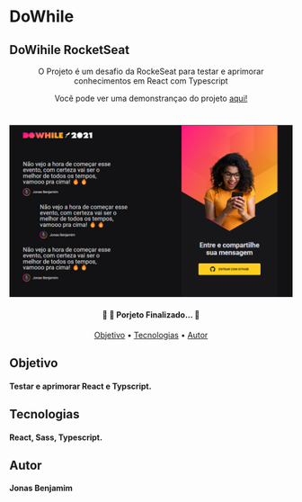 # DoWhile

## DoWihile RocketSeat
<p align="center">O Projeto é um desafio da RockeSeat para testar e aprimorar conhecimentos em React com Typescript</p>

<p align="center"> Você pode ver uma demonstrançao do projeto <a href="https://whiledo.netlify.app/"> aqui! <a/>
	
# 
	
<img alt="Banner Dowhile" title="#NextLevelWeek" src="src/assets/bannerdowhile.png" />

<h4 align="center"> 
	🚧 🚀 Porjeto Finalizado...  🚧
  </h4>



<p align="center">
 <a href="#objetivo">Objetivo</a> • 
 <a href="#tecnologias">Tecnologias</a> •  
 <a href="#autor">Autor</a>
</p>


  
  ## Objetivo 
  
  #### Testar e aprimorar React e Typscript.
  
  ## Tecnologias
  
  #### React, Sass, Typescript.
  
  ## Autor
  
  #### Jonas Benjamim
  
